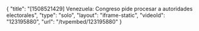 {
    "title": "[1508521429] Venezuela: Congreso pide procesar a autoridades electorales",
    "type": "solo",
    "layout": "iframe-static",
    "videoId": "123195880",
    "url": "\/tvpembed\/123195880"
}